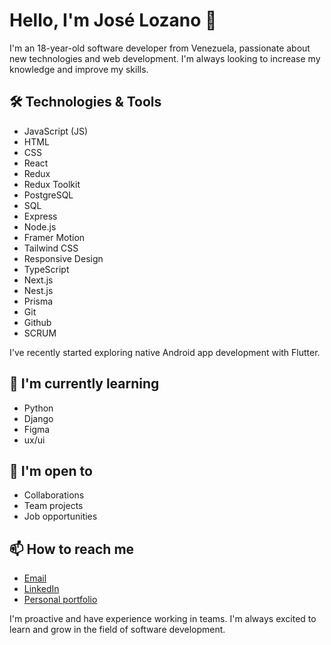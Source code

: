 # Hello, I'm José Lozano 👋

I'm an 18-year-old software developer from Venezuela, passionate about new technologies and web development. I'm always looking to increase my knowledge and improve my skills.

## 🛠️ Technologies & Tools

- JavaScript (JS)
- HTML
- CSS
- React
- Redux
- Redux Toolkit
- PostgreSQL
- SQL
- Express
- Node.js
- Framer Motion
- Tailwind CSS
- Responsive Design
- TypeScript
- Next.js
- Nest.js
- Prisma
- Git
- Github
- SCRUM

I've recently started exploring native Android app development with Flutter.

## 🌱 I'm currently learning

- Python
- Django
- Figma
- ux/ui

## 🤝 I'm open to

- Collaborations
- Team projects
- Job opportunities

## 📫 How to reach me

- [Email](mailto:joselozano.dev@gmail.com)
- [LinkedIn](https://www.linkedin.com/in/joselozanodev)
- [Personal portfolio](https://joselozanodev.vercel.app/)

I'm proactive and have experience working in teams. I'm always excited to learn and grow in the field of software development.
